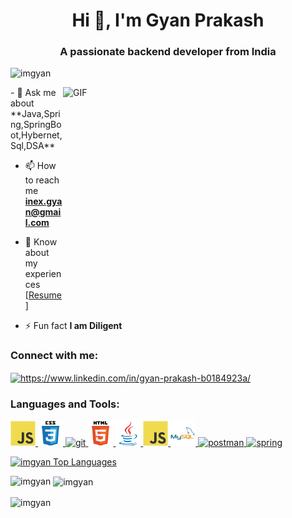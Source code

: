 <h1 align="center">Hi 👋, I'm Gyan Prakash</h1>
<h3 align="center">A passionate backend developer from India</h3>

<p align="left"> <img src="https://komarev.com/ghpvc/?username=imgyan&label=Profile%20views&color=0e75b6&style=flat" alt="imgyan" /> </p>


<img align="right" alt="GIF" src="https://github.com/abhisheknaiidu/abhisheknaiidu/blob/master/code.gif?raw=true" width="420" height="350" />
- 💬 Ask me about **Java,Spring,SpringBoot,Hybernet,Sql,DSA**

- 📫 How to reach me **inex.gyan@gmail.com**

- 📄 Know about my experiences [[Resume](https://drive.google.com/file/d/1AUWAe-sYdsdZf3o1PXiFAWQ8dmk6JsBr/view?usp=share_link)]

- ⚡ Fun fact **I am Diligent**

<h3 align="left">Connect with me:</h3>
<p align="left">
<a href="https://www.linkedin.com/in/gyan-prakash-b0184923a/" target="blank"><img align="center" src="https://raw.githubusercontent.com/rahuldkjain/github-profile-readme-generator/master/src/images/icons/Social/linked-in-alt.svg" alt="https://www.linkedin.com/in/gyan-prakash-b0184923a/" height="30" width="40" /></a>
<!-- <a href="https://www.instagram.com/imgyan/" target="blank"><img align="center" src="https://raw.githubusercontent.com/rahuldkjain/github-profile-readme-generator/master/src/images/icons/Social/instagram.svg" alt="https://twitter.com/imgyan_" height="30" width="40" /></a> -->

<!-- <a href="https://medium.com/https://medium.com/@imgyan" target="blank"><img align="center" src="https://raw.githubusercontent.com/rahuldkjain/github-profile-readme-generator/master/src/images/icons/Social/medium.svg" alt="https://medium.com/@imgyan" height="30" width="40" /></a>
</p> -->

<h3 align="left">Languages and Tools:</h3>
<p align="left"> <a href="https://www.w3schools.com/js/default.asp" target="_blank" rel="noreferrer"> <img src="https://raw.githubusercontent.com/devicons/devicon/master/icons/javascript/javascript-original.svg" alt="cplusplus" width="40" height="40"/> </a> <a href="https://www.w3schools.com/css/" target="_blank" rel="noreferrer"> <img src="https://raw.githubusercontent.com/devicons/devicon/master/icons/css3/css3-original-wordmark.svg" alt="css3" width="40" height="40"/> </a> <a href="https://git-scm.com/" target="_blank" rel="noreferrer"> <img src="https://www.vectorlogo.zone/logos/git-scm/git-scm-icon.svg" alt="git" width="40" height="40"/> </a> <a href="https://www.w3.org/html/" target="_blank" rel="noreferrer"> <img src="https://raw.githubusercontent.com/devicons/devicon/master/icons/html5/html5-original-wordmark.svg" alt="html5" width="40" height="40"/> </a> <a href="https://www.java.com" target="_blank" rel="noreferrer"> <img src="https://raw.githubusercontent.com/devicons/devicon/master/icons/java/java-original.svg" alt="java" width="40" height="40"/> </a> <a href="https://developer.mozilla.org/en-US/docs/Web/JavaScript" target="_blank" rel="noreferrer"> <img src="https://raw.githubusercontent.com/devicons/devicon/master/icons/javascript/javascript-original.svg" alt="javascript" width="40" height="40"/> </a> <a href="https://www.mysql.com/" target="_blank" rel="noreferrer"> <img src="https://raw.githubusercontent.com/devicons/devicon/master/icons/mysql/mysql-original-wordmark.svg" alt="mysql" width="40" height="40"/> </a> <a href="https://postman.com" target="_blank" rel="noreferrer"> <img src="https://www.vectorlogo.zone/logos/getpostman/getpostman-icon.svg" alt="postman" width="40" height="40"/> </a> <a href="https://spring.io/" target="_blank" rel="noreferrer"> <img src="https://www.vectorlogo.zone/logos/springio/springio-icon.svg" alt="spring" width="40" height="40"/> </a> </p>
<!-- <div align="center">
	<img src="https://cdn.jsdelivr.net/gh/holic-x/holic-x/assets/github-contribution-grid-snake.svg" />
</div> -->

   <a href="https://github.com/imgyan/github-readme-stats"><img alt="imgyan Top Languages" src="https://github-readme-stats.vercel.app/api/top-langs/?username=imgyan&langs_count=8&count_private=true&layout=compact&theme=react&hide_border=true&bg_color=white" /></a>
   
   

<p><img align="left" src="https://github-readme-stats.vercel.app/api/top-langs?username=imgyan&show_icons=true&locale=en&layout=compact" alt="imgyan" /></p>

<p>&nbsp;<img align="center" src="https://github-readme-stats.vercel.app/api?username=imgyan&show_icons=true&locale=en" alt="imgyan" /></p>

<p><img align="center" src="https://github-readme-streak-stats.herokuapp.com/?user=imgyan&" alt="imgyan" /></p>
